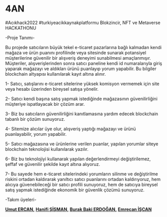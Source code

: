 # 4AN
#Acıkhack2022 #turkiyeacikkaynakplatformu
Blokzincir, NFT ve Metaverse HACKATHONU

-Proje Tanımı-

Bu projede satıcıların büyük tekel e-ticaret pazarlarına bağlı kalmadan kendi mağaza ve ürün puanını profilinde veya sitesinde sunarak potansiyel müşterilerine güvenilir bir alışveriş deneyimi sunabilmesi amaçlanmışır.
Müşteriler, alışverişlerinden sonra satıcı paneline kendi id numaralarıyla giriş yaparak mağazayı ve aldıkları ürünü puanlayıp yorum yapabilir. Bu bilgiler blockchain altyapısı kullanılarak kayıt altına alınır.

1- Satıcı, satışlarını e-ticaret sitelerine yüksek komisyon vermemek için site veya hesabı üzerinden bireysel satışa yönelir.

2- Satıcı kendi başına satış yapmak istediğinde mağazasının güvenilirliğini müşteriye ispatlayacak bir çözüm arar.

3- Biz bu satıcıların güvenilirliğini kanıtlamasına yardım edecek blockchain tabanlı bir çözüm sunuyoruz.

4- Sitemize alıcılar üye olur, alışveriş yaptığı mağazayı ve ürünü puanlayabilir, yorum yapabilir.

5- Satıcı mağazasına ve ürünlerine verilen puanlar, yapılan yorumlar siteye blockchain teknolojisi kullanılarak yazılır.

6- Biz bu teknolojiyi kullanarak yapılan değerlendirmeyi değiştirilemez, şeffaf ve güvenilir şekilde kayıt altına alıyoruz.

7- Bu sayede hem e-ticaret sitelerindeki yorumların silinme ve değiştirilme riskini ortadan kaldırarak yanıltıcı satıcı puanlarını ortadan kaldırıyoruz, hem alıcıya güvenebileceği bir satıcı profili sunuyoruz, hem de satıcıya bireysel satış yapmak istediğinde ekonomik bir güvenlik çözümü sunuyoruz.




-Takım üyeleri-

[**Umut ERCAN,**](https://github.com/umut3rc)
[**Hanifi ŞİŞMAN,**](https://github.com/hanifastic)
[**Burak Baki ERDOĞAN,**](https://github.com/burakbakierdogan)
[**Emrecan İŞCAN**](https://github.com/EmiIyo)
